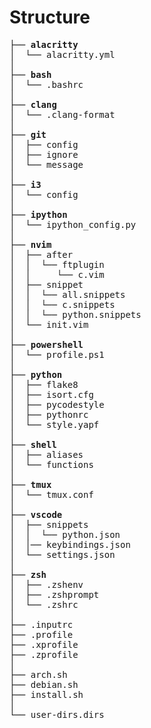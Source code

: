 # Structure

<pre>
├── <b>alacritty</b>
│  └── alacritty.yml
│
├── <b>bash</b>
│  └── .bashrc
│
├── <b>clang</b>
│  └── .clang-format
│
├── <b>git</b>
│  ├── config
│  ├── ignore
│  └── message
│
├── <b>i3</b>
│  └── config
│
├── <b>ipython</b>
│  └── ipython_config.py
│
├── <b>nvim</b>
│  ├── after
│  │  └── ftplugin
│  │     └── c.vim
│  ├── snippet
│  │  └── all.snippets
│  │  └── c.snippets
│  │  └── python.snippets
│  └── init.vim
│
├── <b>powershell</b>
│  └── profile.ps1
│
├── <b>python</b>
│  ├── flake8
│  ├── isort.cfg
│  ├── pycodestyle
│  ├── pythonrc
│  └── style.yapf
│
├── <b>shell</b>
│  ├── aliases
│  └── functions
│
├── <b>tmux</b>
│  └── tmux.conf
│
├── <b>vscode</b>
│  ├── snippets
│  │  └── python.json
│  │── keybindings.json
│  └── settings.json
│
├── <b>zsh</b>
│  ├── .zshenv
│  ├── .zshprompt
│  └── .zshrc
│
├── .inputrc
├── .profile
├── .xprofile
├── .zprofile
│
├── arch.sh
├── debian.sh
├── install.sh
│
└── user-dirs.dirs
</pre>
